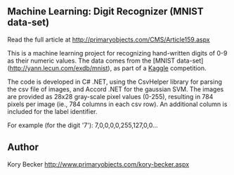 Machine Learning: Digit Recognizer (MNIST data-set)
--------

Read the full article at http://primaryobjects.com/CMS/Article159.aspx

This is a machine learning project for recognizing hand-written digits of 0-9 as their numeric values. The data comes from the [MNIST data-set] (http://yann.lecun.com/exdb/mnist), as part of a [Kaggle](https://www.kaggle.com/c/digit-recognizer) competition.

The code is developed in C# .NET, using the CsvHelper library for parsing the csv file of images, and Accord .NET for the gaussian SVM. The images are provided as 28x28 gray-scale pixel values (0-255), resulting in 784 pixels per image (ie., 784 columns in each csv row). An additional column is included for the label identifier.

For example (for the digit '7'):
7,0,0,0,0,255,127,0,0...

## Author

Kory Becker
http://www.primaryobjects.com/kory-becker.aspx
